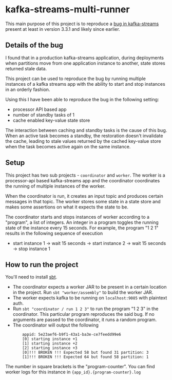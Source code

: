 # kafka-streams-multi-runner

This main purpose of this project is to reproduce
a [bug in kafka-streams](https://issues.apache.org/jira/browse/KAFKA-14624) present at least in version 3.3.1 and likely
since earlier.

## Details of the bug

I found that in a production kafka-streams application, during deployments when partitions move from one application
instance to another, state stores returned stale data.

This project can be used to reproduce the bug by running multiple instances of a kafka streams app with the ability to
start and stop instances in an orderly fashion.

Using this I have been able to reproduce the bug in the following setting:

- processor API based app
- number of standby tasks of 1
- cache enabled key-value state store

The interaction between caching and standby tasks is the cause of this bug. When an active task becomes a standby, the
restoration doesn't invalidate the cache, leading to stale values returned by the cached key-value store when the task
becomes active again on the same instance.

## Setup

This project has two sub projects - `coordinator` and `worker`. The worker is a processor-api based kafka-streams app
and the coordinator coordinates the running of multiple instances of the worker.

When the coordinator is run, it creates an input topic and produces certain messages in that topic. The worker stores
some state in a state store and makes some assertions on what it expects the state to be.

The coordinator starts and stops instances of worker according to a "program", a list of integers. An integer in a
program toggles the running state of the instance every 15 seconds. For example, the program "1 2 1" results in the
following sequence of execution

- start instance 1 -> wait 15 seconds -> start instance 2 -> wait 15 seconds -> stop instance 1

## How to run the project

You'll need to install [sbt](https://www.scala-sbt.org/).

- The coordinator expects a worker JAR to be present in a certain location in the project. Run `sbt "worker/assembly"`
  to build the worker JAR.
- The worker expects kafka to be running on `localhost:9085` with plaintext auth.
- Run `sbt "coordinator / run 1 2 3"` to run the program "1 2 3" in the coordinator. This particular program reproduces
  the said bug. If no arguments are passed to the coordinator, it runs a random program.
- The coordinator will output the following
  ```
      appid: 5e23aef6-b9f1-43a1-ba3e-ce7feedd99e6
      [0] starting instance +1
      [1] starting instance +2
      [2] starting instance +3
      [0]!!! BROKEN !!! Expected 58 but found 31 partition: 3
      [1]!!! BROKEN !!! Expected 64 but found 58 partition: 1
  ```

The number in square brackets is the "program-counter". You can find worker logs for this instance
in `{app_id}.{program-counter}.log` 
